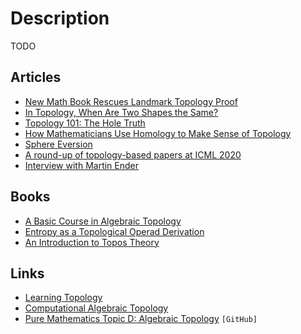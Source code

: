 # Description

TODO


## Articles

- [New Math Book Rescues Landmark Topology Proof](https://www.quantamagazine.org/new-math-book-rescues-landmark-topology-proof-20210909/)
- [In Topology, When Are Two Shapes the Same?](https://www.quantamagazine.org/in-topology-when-are-two-shapes-the-same-20210928/)
- [Topology 101: The Hole Truth](https://www.quantamagazine.org/topology-101-how-mathematicians-study-holes-20210126/)
- [How Mathematicians Use Homology to Make Sense of Topology](https://www.quantamagazine.org/how-mathematicians-use-homology-to-make-sense-of-topology-20210511/)
- [Sphere Eversion](https://rreusser.github.io/explorations/sphere-eversion/)
- [A round-up of topology-based papers at ICML 2020](https://bastian.rieck.me/blog/posts/2020/icml_topology_roundup/)
- [Interview with Martin Ender](https://esoteric.codes/blog/martin-ender)


## Books

- [A Basic Course in Algebraic Topology](https://link.springer.com/book/10.1007/978-1-4939-9063-4)
- [Entropy as a Topological Operad Derivation](https://arxiv.org/abs/2107.09581)
- [An Introduction to Topos Theory](https://www.fuw.edu.pl/~kostecki/ittt.pdf)


## Links

- [Learning Topology](https://github.com/prathyvsh/learning-topology)
- [Computational Algebraic Topology](http://people.maths.ox.ac.uk/nanda/cat/)
- [Pure Mathematics Topic D: Algebraic Topology](https://github.com/DavidMichaelRoberts/AlgebraicTopology2019) `[GitHub]`
